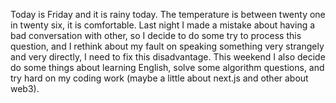 Today is Friday and it is rainy today. The temperature is between twenty one in twenty six, it is comfortable. Last night I made a mistake about having a bad conversation with other, so I decide to do some try to process this question, and I rethink about my fault on speaking something very strangely and very directly, I need to fix this disadvantage.
This weekend I also decide do some things about learning English, solve some algorithm questions, and try hard on my coding work (maybe a little about next.js and other about web3).
